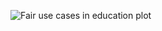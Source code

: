 ![Fair use cases in education plot](https://github.com/Egoitzct/TidyTuesday/new/main/2023/2023_08_29/Education_fair_use_cases.png)
